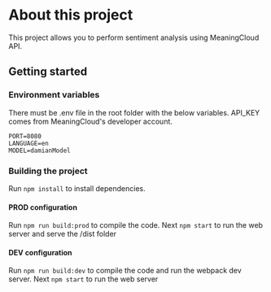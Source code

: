 # About this project

This project allows you to perform sentiment analysis using MeaningCloud API.

## Getting started

### Environment variables
There must be .env file in the root folder with the below variables. API_KEY comes from MeaningCloud's developer account.

```API_KEY=123123123123
PORT=8080
LANGUAGE=en
MODEL=damianModel
```
### Building the project

Run `npm install` to install dependencies.

#### PROD configuration

Run `npm run build:prod` to compile the code.
Next `npm start` to run the web server and serve the /dist folder

#### DEV configuration

Run `npm run build:dev` to compile the code and run the webpack dev server.
Next `npm start` to run the web server